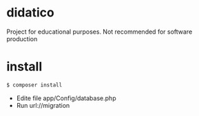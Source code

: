 # didatico
Project for educational purposes. Not recommended for software production

# install
```bash
$ composer install

```
- Edite file app/Config/database.php
- Run url://migration 